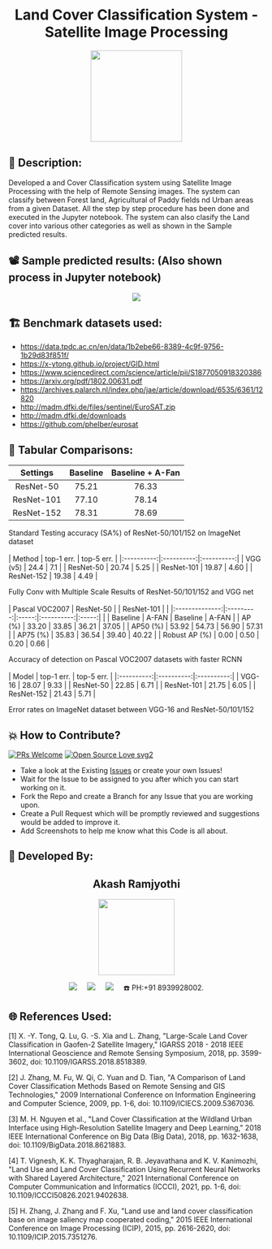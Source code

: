 <h1 align="center">Land Cover Classification System - Satellite Image Processing</h1>

<p align="center">
<img src="https://user-images.githubusercontent.com/54114888/148724436-573a6b4f-3e03-4da2-aa9d-a16d7396c52c.png" width="180" height="180">
</p>

## 📜 Description:
Developed a and Cover Classification system using Satellite Image Processing with the help of Remote Sensing images. The system can classify between Forest land, Agricultural of Paddy fields nd Urban areas from a given Dataset. All the step by step procedure has been done and executed in the Jupyter notebook. The system can also clasify the Land cover into various other categories as well as shown in the Sample predicted results.

## 📽 Sample predicted results: (Also shown process in Jupyter notebook)
<p align="center">
<img src="https://user-images.githubusercontent.com/54114888/148724730-fef911e3-daa5-4f93-aa7a-244a468112e1.png" >
</p>

## 🏗 Benchmark datasets used:
- https://data.tpdc.ac.cn/en/data/1b2ebe66-8389-4c9f-9756-1b29d83f851f/
- https://x-ytong.github.io/project/GID.html
- https://www.sciencedirect.com/science/article/pii/S1877050918320386
- https://arxiv.org/pdf/1802.00631.pdf
- https://archives.palarch.nl/index.php/jae/article/download/6535/6361/12820
- http://madm.dfki.de/files/sentinel/EuroSAT.zip
- http://madm.dfki.de/downloads
- https://github.com/phelber/eurosat

## 🔭 Tabular Comparisons:
|  Settings  | Baseline | Baseline + A-Fan |
|:----------:|:--------:|:----------------:|
|  ResNet-50 |   75.21  |       76.33      |
| ResNet-101 |   77.10  |       78.14      |
| ResNet-152 |   78.31  |       78.69      |

Standard Testing accuracy (SA%) of ResNet-50/101/152 on ImageNet dataset
<br>
<br>
|   Method   | top-1 err. | top-5 err. |
|:----------:|:----------:|:----------:|
|  VGG (v5)  |    24.4    |     7.1    |
|  ResNet-50 |    20.74   |    5.25    |
| ResNet-101 |    19.87   |    4.60    |
| ResNet-152 |    19.38   |    4.49    |

Fully Conv with Multiple Scale Results of ResNet-50/101/152 and VGG net
<br>
<br>
| Pascal VOC2007 | ResNet-50 |       | ResNet-101 |       |
|:--------------:|:---------:|:-----:|:----------:|:-----:|
|                |  Baseline | A-FAN |  Baseline  | A-FAN |
|     AP (%)     |   33.20   | 33.85 |    36.21   | 37.05 |
|    AP50 (%)    |   53.92   | 54.73 |    56.90   | 57.31 |
|    AP75 (%)    |   35.83   | 36.54 |    39.40   | 40.22 |
|  Robust AP (%) |    0.00   |  0.50 |    0.20    |  0.66 |

Accuracy of detection on Pascal VOC2007 datasets with faster RCNN
<br>
<br>
|    Model   | top-1 err. | top-5 err. |
|:----------:|:----------:|:----------:|
|   VGG-16   |    28.07   |    9.33    |
|  ResNet-50 |    22.85   |    6.71    |
| ResNet-101 |    21.75   |    6.05    |
| ResNet-152 |    21.43   |    5.71    |

Error rates on ImageNet dataset between VGG-16 and ResNet-50/101/152

## 💥 How to Contribute?

[![PRs Welcome](https://img.shields.io/badge/PRs-welcome-brightgreen.svg?style=flat-square)](http://makeapullrequest.com)
[![Open Source Love svg2](https://badges.frapsoft.com/os/v2/open-source.svg?v=103)](https://github.com/ellerbrock/open-source-badges/) 

- Take a look at the Existing [Issues](https://github.com/Akash-Ramjyothi/Land-Cover-Classification-Satellite-Image-Processing/ssues) or create your own Issues!
- Wait for the Issue to be assigned to you after which you can start working on it.
- Fork the Repo and create a Branch for any Issue that you are working upon.
- Create a Pull Request which will be promptly reviewed and suggestions would be added to improve it.
- Add Screenshots to help me know what this Code is all about.

## 👦 Developed By:
<h2 align="center">Akash Ramjyothi</h2>
<p align="center">
  <a href="https://github.com/Akash-Ramjyothi"><img src="https://avatars.githubusercontent.com/u/54114888?v=4" width=150px height=150px /></a> 
    
<p align="center">
  <a target="_blank"href="https://www.linkedin.com/in/akash-ramjyothi/"><img src="https://img.shields.io/badge/linkedin-%230077B5.svg?&style=for-the-badge&logo=linkedin&logoColor=white" /></a>&nbsp;&nbsp;&nbsp;&nbsp;
  <a href="mailto:akash.ramjyothi@gmail.com?subject=Hello%20Akash,%20From%20Github"><img src="https://img.shields.io/badge/gmail-%23D14836.svg?&style=for-the-badge&logo=gmail&logoColor=white" /></a>&nbsp;&nbsp;&nbsp;&nbsp;
  <a href="https://www.instagram.com/akash.ramjyothi/"><img src="https://img.shields.io/badge/instagram-%23D14836.svg?&style=for-the-badge&logo=instagram&logoColor=pink" /></a>&nbsp;&nbsp;&nbsp;&nbsp;
  ☎️ PH:+91 8939928002.
</p>

## 🌐 References Used:
[1] X. -Y. Tong, Q. Lu, G. -S. Xia and L. Zhang, "Large-Scale Land Cover Classification in Gaofen-2 Satellite Imagery," IGARSS 2018 - 2018 IEEE International Geoscience and Remote Sensing Symposium, 2018, pp. 3599-3602, doi: 10.1109/IGARSS.2018.8518389.

[2] J. Zhang, M. Fu, W. Qi, C. Yuan and D. Tian, "A Comparison of Land Cover Classification Methods Based on Remote Sensing and GIS Technologies," 2009 International Conference on Information Engineering and Computer Science, 2009, pp. 1-6, doi: 10.1109/ICIECS.2009.5367036.

[3] M. H. Nguyen et al., "Land Cover Classification at the Wildland Urban Interface using High-Resolution Satellite Imagery and Deep Learning," 2018 IEEE International Conference on Big Data (Big Data), 2018, pp. 1632-1638, doi: 10.1109/BigData.2018.8621883.

[4] T. Vignesh, K. K. Thyagharajan, R. B. Jeyavathana and K. V. Kanimozhi, "Land Use and Land Cover Classification Using Recurrent Neural Networks with Shared Layered Architecture," 2021 International Conference on Computer Communication and Informatics (ICCCI), 2021, pp. 1-6, doi: 10.1109/ICCCI50826.2021.9402638.

[5] H. Zhang, J. Zhang and F. Xu, "Land use and land cover classification base on image saliency map cooperated coding," 2015 IEEE International Conference on Image Processing (ICIP), 2015, pp. 2616-2620, doi: 10.1109/ICIP.2015.7351276.
